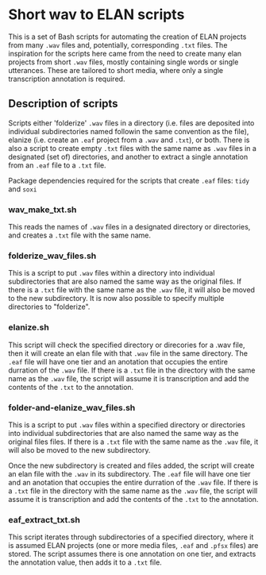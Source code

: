 # Short wav to ELAN scripts

This is a set of Bash scripts for automating the creation of ELAN projects from many `.wav` files and, potentially, corresponding `.txt` files. The inspiration for the scripts here came from the need to create many elan projects from short `.wav` files, mostly containing single words or single utterances. These are tailored to short media, where only a single transcription annotation is required.

## Description of scripts

Scripts either 'folderize' `.wav` files in a directory (i.e. files are deposited into individual subdirectories named followin the same convention as the file), elanize (i.e. create an `.eaf` project from a `.wav` and `.txt`), or both. There is also a script to create empty `.txt` files with the same name as `.wav` files in a designated (set of) directories, and another to extract a single annotation from an `.eaf` file to a `.txt` file.

Package dependencies required for the scripts that create `.eaf` files: `tidy` and `soxi`

### wav_make_txt.sh

This reads the names of `.wav` files in a designated directory or directories, and creates a `.txt` file with the same name.

### folderize_wav_files.sh

This is a script to put `.wav` files within a directory into individual subdirectories that are also named the same way as the  original files. If there is a `.txt` file with the same name as the `.wav` file, it will also be moved to the new subdirectory. It is now also possible to specify multiple directories  to "folderize".

### elanize.sh

This script will check the specified directory or direcories for a .wav file, then it will create an elan file with that `.wav` file in the same directory. The `.eaf` file will have one tier and an anotation that occupies the entire durration of the `.wav` file. If there is a `.txt` file in the directory with the same name as the `.wav` file, the script will assume it is transcription and add the contents of the `.txt` to the annotation.

### folder-and-elanize_wav_files.sh

This is a script to put `.wav` files within a specified directory or directories into individual subdirectories that are also named the same way as the original files files. If there is a `.txt` file with the same name as the `.wav` file, it will also be moved to the new subdirectory.

Once the new subdirectory is created and files added, the script will create an elan file with the `.wav` in its subdirectory. The `.eaf` file will have one tier and an anotation that occupies the entire durration of the `.wav` file. If there is a `.txt` file in the directory with the same name as the `.wav` file, the script will assume it is transcription and add the contents of the `.txt` to the annotation.

### eaf_extract_txt.sh

This script iterates through subdirectories of a specified directory, where it is assumed ELAN projects (one or more media files, `.eaf` and `.pfsx` files) are stored. The script assumes there is one annotation on one tier, and extracts the annotation value, then adds it to a `.txt` file.